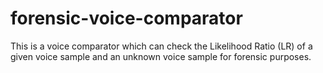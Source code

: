 # forensic-voice-comparator
This is a voice comparator which can check the Likelihood Ratio (LR) of a given voice sample and an unknown voice sample for forensic purposes. 
